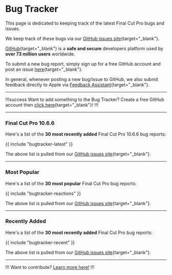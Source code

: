 # Bug Tracker

This page is dedicated to keeping track of the latest Final Cut Pro bugs and issues.

We keep track of these bugs via our [GitHub issues site](https://github.com/CommandPost/FCPCafe/issues){target="_blank"}.

[GitHub](https://github.com){target="_blank"} is a **safe and secure** developers platform used by **over 73 million users** worldwide.

To submit a new bug report, simply sign up for a free GitHub account and post an issue [here](https://github.com/CommandPost/FCPCafe/issues/new/choose){target="_blank"}.

In general, whenever posting a new bug/issue to GitHub, we also submit feedback directly to Apple via [Feedback Assistant](https://feedbackassistant.apple.com){target="_blank"}.

---

!!!success Want to add something to the Bug Tracker?
Create a free GitHub account then [click here](https://github.com/CommandPost/FCPCafe/issues/new/choose){target="_blank"}!
!!!

---

### Final Cut Pro 10.6.6

Here's a list of the **30 most recently added** Final Cut Pro 10.6.6 bug reports:

{{ include "bugtracker-latest" }}

The above list is pulled from our [GitHub issues site](https://github.com/CommandPost/FCPCafe/issues){target="_blank"}.

---

### Most Popular

Here's a list of the **30 most popular** Final Cut Pro bug reports:

{{ include "bugtracker-reactions" }}

The above list is pulled from our [GitHub issues site](https://github.com/CommandPost/FCPCafe/issues){target="_blank"}.

---

### Recently Added

Here's a list of the **30 most recently added** Final Cut Pro bug reports:

{{ include "bugtracker-recent" }}

The above list is pulled from our [GitHub issues site](https://github.com/CommandPost/FCPCafe/issues){target="_blank"}.

---

!!!
Want to contribute? [Learn more here!](/contribute/)
!!!